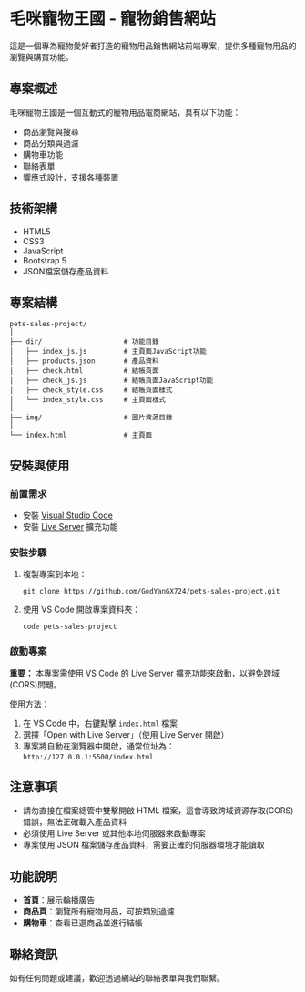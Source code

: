 # 毛咪寵物王國 - 寵物銷售網站

這是一個專為寵物愛好者打造的寵物用品銷售網站前端專案，提供多種寵物用品的瀏覽與購買功能。

## 專案概述

毛咪寵物王國是一個互動式的寵物用品電商網站，具有以下功能：

- 商品瀏覽與搜尋
- 商品分類與過濾
- 購物車功能
- 聯絡表單
- 響應式設計，支援各種裝置

## 技術架構

- HTML5
- CSS3
- JavaScript
- Bootstrap 5
- JSON檔案儲存產品資料

## 專案結構

```
pets-sales-project/
│
├── dir/                    # 功能目錄
│   ├── index_js.js         # 主頁面JavaScript功能
│   ├── products.json       # 產品資料
│   ├── check.html          # 結帳頁面
│   ├── check_js.js         # 結帳頁面JavaScript功能
│   ├── check_style.css     # 結帳頁面樣式
│   └── index_style.css     # 主頁面樣式
│
├── img/                    # 圖片資源目錄
│
└── index.html              # 主頁面
```

## 安裝與使用

### 前置需求

- 安裝 [Visual Studio Code](https://code.visualstudio.com/)
- 安裝 [Live Server](https://marketplace.visualstudio.com/items?itemName=ritwickdey.LiveServer) 擴充功能

### 安裝步驟

1. 複製專案到本地：
   ```
   git clone https://github.com/GodYanGX724/pets-sales-project.git
   ```

2. 使用 VS Code 開啟專案資料夾：
   ```
   code pets-sales-project
   ```

### 啟動專案

**重要：** 本專案需使用 VS Code 的 Live Server 擴充功能來啟動，以避免跨域(CORS)問題。

使用方法：
1. 在 VS Code 中，右鍵點擊 `index.html` 檔案
2. 選擇「Open with Live Server」（使用 Live Server 開啟）
3. 專案將自動在瀏覽器中開啟，通常位址為：`http://127.0.0.1:5500/index.html`

## 注意事項

- 請勿直接在檔案總管中雙擊開啟 HTML 檔案，這會導致跨域資源存取(CORS)錯誤，無法正確載入產品資料
- 必須使用 Live Server 或其他本地伺服器來啟動專案
- 專案使用 JSON 檔案儲存產品資料，需要正確的伺服器環境才能讀取

## 功能說明

- **首頁**：展示輪播廣告
- **商品頁**：瀏覽所有寵物用品，可按類別過濾
- **購物車**：查看已選商品並進行結帳

## 聯絡資訊

如有任何問題或建議，歡迎透過網站的聯絡表單與我們聯繫。